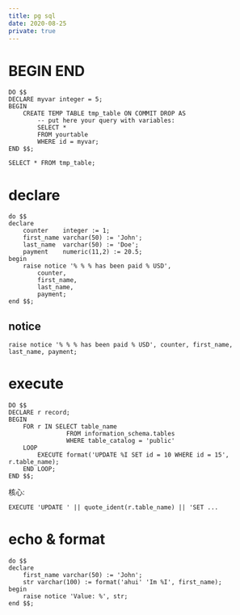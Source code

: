 ```yaml
---
title: pg sql
date: 2020-08-25
private: true
---
```

# BEGIN END

    DO $$
    DECLARE myvar integer = 5;
    BEGIN
        CREATE TEMP TABLE tmp_table ON COMMIT DROP AS
            -- put here your query with variables:
            SELECT * 
            FROM yourtable
            WHERE id = myvar;
    END $$;

    SELECT * FROM tmp_table;

# declare

    do $$ 
    declare
        counter    integer := 1;
        first_name varchar(50) := 'John';
        last_name  varchar(50) := 'Doe';
        payment    numeric(11,2) := 20.5;
    begin 
        raise notice '% % % has been paid % USD', 
            counter, 
            first_name, 
            last_name, 
            payment;
    end $$;

## notice

    raise notice '% % % has been paid % USD', counter, first_name, last_name, payment;

# execute
    DO $$
    DECLARE r record;
    BEGIN
        FOR r IN SELECT table_name 
                    FROM information_schema.tables
                    WHERE table_catalog = 'public'
        LOOP
            EXECUTE format('UPDATE %I SET id = 10 WHERE id = 15', r.table_name);
        END LOOP;
    END $$;

核心:

    EXECUTE 'UPDATE ' || quote_ident(r.table_name) || 'SET ...

# echo & format

    do $$ 
    declare
        first_name varchar(50) := 'John';
        str varchar(100) := format('ahui' 'Im %I', first_name);
    begin 
        raise notice 'Value: %', str;
    end $$;